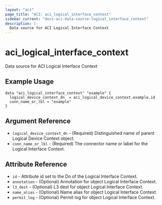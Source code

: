 ```yaml
---
layout: "aci"
page_title: "ACI: aci_logical_interface_context"
sidebar_current: "docs-aci-data-source-logical_interface_context"
description: |-
  Data source for ACI Logical Interface Context
---
```


# aci_logical_interface_context

Data source for ACI Logical Interface Context

## Example Usage

```hcl
data "aci_logical_interface_context" "example" {
  logical_device_context_dn  = aci_logical_device_context.example.id
  conn_name_or_lbl = "example"
}
```

## Argument Reference

- `logical_device_context_dn` - (Required) Distinguished name of parent Logical Device Context object.
- `conn_name_or_lbl` - (Required) The connector name or label for the Logical Interface Context.

## Attribute Reference

- `id` - Attribute id set to the Dn of the Logical Interface Context.
- `annotation` - (Optional) Annotation for object Logical Interface Context.
- `l3_dest` - (Optional) L3 dest for object Logical Interface Context.
- `name_alias` - (Optional) Name alias for object Logical Interface Context.
- `permit_log` - (Optional) Permit log for object Logical Interface Context.
